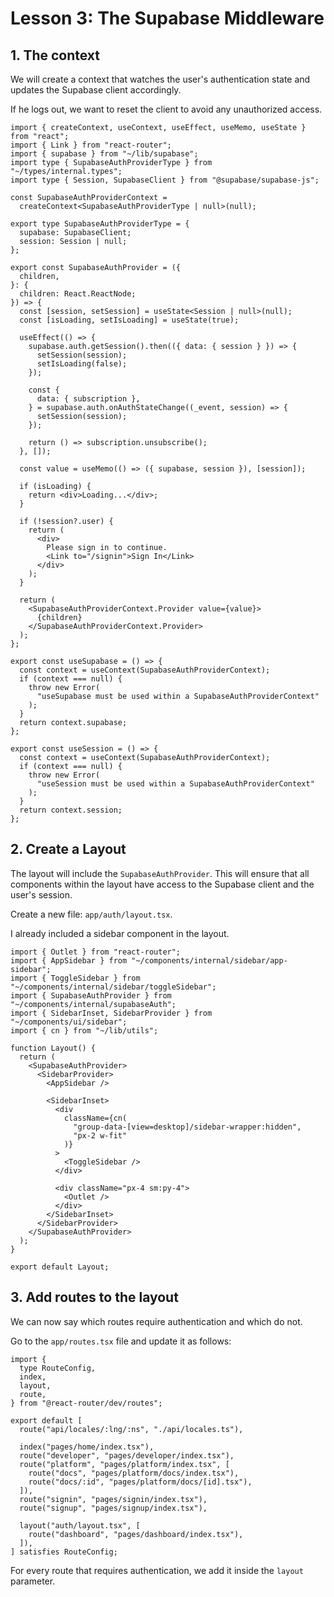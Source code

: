 # Lesson 3: The Supabase Middleware

## 1. The context

We will create a context that watches the user's authentication state and updates the Supabase client accordingly.

If he logs out, we want to reset the client to avoid any unauthorized access.

```tsx
import { createContext, useContext, useEffect, useMemo, useState } from "react";
import { Link } from "react-router";
import { supabase } from "~/lib/supabase";
import type { SupabaseAuthProviderType } from "~/types/internal.types";
import type { Session, SupabaseClient } from "@supabase/supabase-js";

const SupabaseAuthProviderContext =
  createContext<SupabaseAuthProviderType | null>(null);

export type SupabaseAuthProviderType = {
  supabase: SupabaseClient;
  session: Session | null;
};

export const SupabaseAuthProvider = ({
  children,
}: {
  children: React.ReactNode;
}) => {
  const [session, setSession] = useState<Session | null>(null);
  const [isLoading, setIsLoading] = useState(true);

  useEffect(() => {
    supabase.auth.getSession().then(({ data: { session } }) => {
      setSession(session);
      setIsLoading(false);
    });

    const {
      data: { subscription },
    } = supabase.auth.onAuthStateChange((_event, session) => {
      setSession(session);
    });

    return () => subscription.unsubscribe();
  }, []);

  const value = useMemo(() => ({ supabase, session }), [session]);

  if (isLoading) {
    return <div>Loading...</div>;
  }

  if (!session?.user) {
    return (
      <div>
        Please sign in to continue.
        <Link to="/signin">Sign In</Link>
      </div>
    );
  }

  return (
    <SupabaseAuthProviderContext.Provider value={value}>
      {children}
    </SupabaseAuthProviderContext.Provider>
  );
};

export const useSupabase = () => {
  const context = useContext(SupabaseAuthProviderContext);
  if (context === null) {
    throw new Error(
      "useSupabase must be used within a SupabaseAuthProviderContext"
    );
  }
  return context.supabase;
};

export const useSession = () => {
  const context = useContext(SupabaseAuthProviderContext);
  if (context === null) {
    throw new Error(
      "useSession must be used within a SupabaseAuthProviderContext"
    );
  }
  return context.session;
};
```

## 2. Create a Layout

The layout will include the `SupabaseAuthProvider`. This will ensure that all components within the layout have access to the Supabase client and the user's session.

Create a new file: `app/auth/layout.tsx`.

I already included a sidebar component in the layout.

```tsx
import { Outlet } from "react-router";
import { AppSidebar } from "~/components/internal/sidebar/app-sidebar";
import { ToggleSidebar } from "~/components/internal/sidebar/toggleSidebar";
import { SupabaseAuthProvider } from "~/components/internal/supabaseAuth";
import { SidebarInset, SidebarProvider } from "~/components/ui/sidebar";
import { cn } from "~/lib/utils";

function Layout() {
  return (
    <SupabaseAuthProvider>
      <SidebarProvider>
        <AppSidebar />

        <SidebarInset>
          <div
            className={cn(
              "group-data-[view=desktop]/sidebar-wrapper:hidden",
              "px-2 w-fit"
            )}
          >
            <ToggleSidebar />
          </div>

          <div className="px-4 sm:py-4">
            <Outlet />
          </div>
        </SidebarInset>
      </SidebarProvider>
    </SupabaseAuthProvider>
  );
}

export default Layout;
```
## 3. Add routes to the layout
We can now say which routes require authentication and which do not.

Go to the `app/routes.tsx` file and update it as follows:

```tsx
import {
  type RouteConfig,
  index,
  layout,
  route,
} from "@react-router/dev/routes";

export default [
  route("api/locales/:lng/:ns", "./api/locales.ts"),

  index("pages/home/index.tsx"),
  route("developer", "pages/developer/index.tsx"),
  route("platform", "pages/platform/index.tsx", [
    route("docs", "pages/platform/docs/index.tsx"),
    route("docs/:id", "pages/platform/docs/[id].tsx"),
  ]),
  route("signin", "pages/signin/index.tsx"),
  route("signup", "pages/signup/index.tsx"),

  layout("auth/layout.tsx", [
    route("dashboard", "pages/dashboard/index.tsx"),
  ]),
] satisfies RouteConfig;

```

For every route that requires authentication, we add it inside the `layout` parameter.
